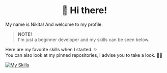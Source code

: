 <div align="center">
<h1>👋 Hi there!
<img src="https://komarev.com/ghpvc/?username=maatarashiii&style=flat-square&color=blue" alt=""/>
</h1>
</div>

My name is Nikita! And welcome to my profile.

> **NOTE!** <br>
> I'm just a beginner developer and my skills can be seen below.

Here are my favorite skills when I started. ✨ <br>
You can also look at my pinned repositories, I advise you to take a look. 📌👀

[![My Skills](https://skillicons.dev/icons?i=html,css,js,figma,vscode&theme=light)](https://skillicons.dev)
